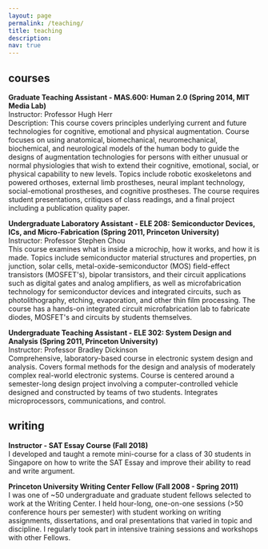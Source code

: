 ```yaml
---
layout: page
permalink: /teaching/
title: teaching
description:
nav: true
---
```

<h2>courses</h2>

<b>Graduate Teaching Assistant - MAS.600: Human 2.0 (Spring 2014, MIT Media Lab)</b>
<br>Instructor: Professor Hugh Herr
<br>Description: This course covers principles underlying current and future technologies for cognitive, emotional and physical augmentation. Course focuses on using anatomical, biomechanical, neuromechanical, biochemical, and neurological models of the human body to guide the designs of augmentation technologies for persons with either unusual or normal physiologies that wish to extend their cognitive, emotional, social, or physical capability to new levels. Topics include robotic exoskeletons and powered orthoses, external limb prostheses, neural implant technology, social-emotional prostheses, and cognitive prostheses. The course requires student presentations, critiques of class readings, and a final project including a publication quality paper.

<b>Undergraduate Laboratory Assistant - ELE 208: Semiconductor Devices, ICs, and Micro-Fabrication (Spring 2011, Princeton University)</b>
<br>Instructor: Professor Stephen Chou
<br>This course examines what is inside a microchip, how it works, and how it is made. Topics include semiconductor material structures and properties, pn junction, solar cells, metal-oxide-semiconductor (MOS) field-effect transistors (MOSFET's), bipolar transistors, and their circuit applications such as digital gates and analog amplifiers, as well as microfabrication technology for semiconductor devices and integrated circuits, such as photolithography, etching, evaporation, and other thin film processing. The course has a hands-on integrated circuit microfabrication lab to fabricate diodes, MOSFET's and circuits by students themselves.

<b>Undergraduate Teaching Assistant - ELE 302: System Design and Analysis (Spring 2011, Princeton University)</b>
<br>Instructor: Professor Bradley Dickinson
<br>Comprehensive, laboratory-based course in electronic system design and analysis. Covers formal methods for the design and analysis of moderately complex real-world electronic systems. Course is centered around a semester-long design project involving a computer-controlled vehicle designed and constructed by teams of two students. Integrates microprocessors, communications, and control.

<h2>writing</h2>
<b>Instructor - SAT Essay Course (Fall 2018)</b>
<br>I developed and taught a remote mini-course for a class of 30 students in Singapore on how to write the SAT Essay and improve their ability to read and write argument.

<b>Princeton University Writing Center Fellow (Fall 2008 - Spring 2011)</b>
<br>I was one of ~50 undergraduate and graduate student fellows selected to work at the Writing Center. I held hour-long, one-on-one sessions (>50 conference hours per semester) with student working on writing assignments, dissertations, and oral presentations that varied in topic and discipline. I regularly took part in intensive training sessions and workshops with other Fellows.
